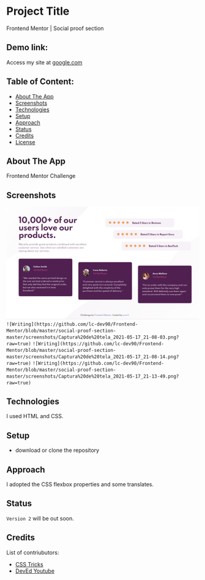 # Project Title

Frontend Mentor | Social proof section

## Demo link:

Access my site at [google.com](https://google.com)

## Table of Content:

- [About The App](#about-the-app)
- [Screenshots](#screenshots)
- [Technologies](#technologies)
- [Setup](#setup)
- [Approach](#approach)
- [Status](#status)
- [Credits](#credits)
- [License](#license)

## About The App

Frontend Mentor Challenge

## Screenshots

![](https://github.com/lc-dev90/Frontend-Mentor/blob/master/social-proof-section-master/screenshots/Captura%20de%20tela_2021-05-17_21-07-49.png?raw=true)
`![Writing](https://github.com/lc-dev90/Frontend-Mentor/blob/master/social-proof-section-master/screenshots/Captura%20de%20tela_2021-05-17_21-08-03.png?raw=true)`
`![Writing](https://github.com/lc-dev90/Frontend-Mentor/blob/master/social-proof-section-master/screenshots/Captura%20de%20tela_2021-05-17_21-08-14.png?raw=true)`
`![Writing](https://github.com/lc-dev90/Frontend-Mentor/blob/master/social-proof-section-master/screenshots/Captura%20de%20tela_2021-05-17_21-13-49.png?raw=true)`

## Technologies

I used HTML and CSS.

## Setup

- download or clone the repository

## Approach

I adopted the CSS flexbox properties and some translates.

## Status

`Version 2` will be out soon.

## Credits

List of contriubutors:

- [CSS Tricks](https://css-tricks.com/snippets/css/a-guide-to-flexbox/)
- [DevEd Youtube](https://www.youtube.com/watch?v=EFafSYg-PkI)
